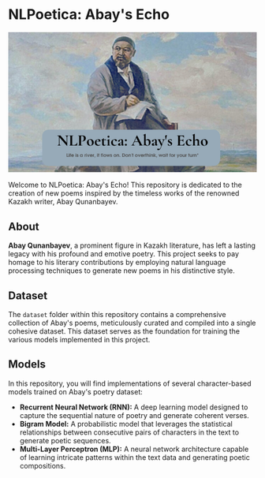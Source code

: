 # NLPoetica: Abay's Echo

![Alt text](assets/img/NLP.png)

Welcome to NLPoetica: Abay's Echo! This repository is dedicated to the creation of new poems inspired by the timeless works of the renowned Kazakh writer, Abay Qunanbayev. 

## About
**Abay Qunanbayev**, a prominent figure in Kazakh literature, has left a lasting legacy with his profound and emotive poetry. This project seeks to pay homage to his literary contributions by employing natural language processing techniques to generate new poems in his distinctive style.

## Dataset
The `dataset` folder within this repository contains a comprehensive collection of Abay's poems, meticulously curated and compiled into a single cohesive dataset. This dataset serves as the foundation for training the various models implemented in this project.

## Models
In this repository, you will find implementations of several character-based models trained on Abay's poetry dataset:

- **Recurrent Neural Network (RNN):** A deep learning model designed to capture the sequential nature of poetry and generate coherent verses.
- **Bigram Model:** A probabilistic model that leverages the statistical relationships between consecutive pairs of characters in the text to generate poetic sequences.
- **Multi-Layer Perceptron (MLP):** A neural network architecture capable of learning intricate patterns within the text data and generating poetic compositions.

